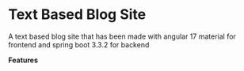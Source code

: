 # Text Based Blog Site
 A text based blog site that has been made with angular 17 material for frontend and spring boot 3.3.2 for backend

**Features**


